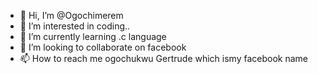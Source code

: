 - 👋 Hi, I’m @Ogochimerem
- 👀 I’m interested in coding..
- 🌱 I’m currently learning .c language
- 💞️ I’m looking to collaborate on facebook
- 📫 How to reach me ogochukwu Gertrude which ismy facebook name

<!---
Ogochimerem/Ogochimerem is a ✨ special ✨ repository because its `README.md` (this file) appears on your GitHub profile.
You can click the Preview link to take a look at your changes.
--->
